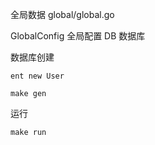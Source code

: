 全局数据
global/global.go

GlobalConfig 全局配置
DB 数据库

数据库创建

```
ent new User

make gen
```

运行

```
make run
```
